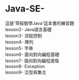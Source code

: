 # Java-SE-
這是'零經驗學Java'這本書的練習題  
lesson2- Java語言基礎  
lesson3- 流程控制  
lesson4- 陣列  
lesson5- 字串  
lesson6- 面向對向編程基礎  
lesson7- 面向對向編程進階  
lesson8- Exception  
lesson9- 泛型與集合  
